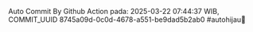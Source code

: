 Auto Commit By Github Action pada: 2025-03-22 07:44:37 WIB, COMMIT_UUID 8745a09d-0c0d-4678-a551-be9dad5b2ab0 #autohijau🗿
